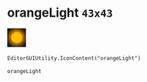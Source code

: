 # orangeLight `43x43`
<img src="/img/orangeLight.png" width=43 height=43>

``` CSharp
EditorGUIUtility.IconContent("orangeLight")
```
```
orangeLight
```
